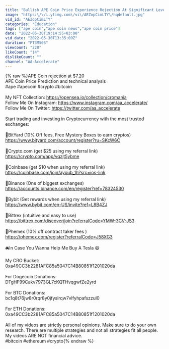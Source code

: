 ```yaml
---
title: "Bullish APE Coin Price Experience Rejection At Significant Level!"
image: "https:\/\/i.ytimg.com\/vi\/AEZopCimLTY\/hqdefault.jpg"
vid_id: "AEZopCimLTY"
categories: "Education"
tags: ["ape coin","ape coin news","ape coin price"]
date: "2022-05-30T19:14:55+03:00"
vid_date: "2022-05-30T13:35:09Z"
duration: "PT3M50S"
viewcount: "228"
likeCount: "14"
dislikeCount: ""
channel: "AA-Accelerate"
---
```

{% raw %}APE Coin rejection at $7.20<br />APE Coin Price Prediction and technical analysis<br />#ape #apecoin #crypto #bitcoin <br /><br />My NFT Collection: <a rel="nofollow" target="blank" href="https://opensea.io/collection/cromania">https://opensea.io/collection/cromania</a> <br />Follow Me On Instagram: <a rel="nofollow" target="blank" href="https://www.instagram.com/aa_accelerate/">https://www.instagram.com/aa_accelerate/</a><br />Follow Me On Twitter: <a rel="nofollow" target="blank" href="https://twitter.com/aa_accelerate">https://twitter.com/aa_accelerate</a><br /><br />Start trading and investing in Cryptocurrency with the most trusted exchanges:<br /><br />🔸BitYard (10% Off fees, Free Mystery Boxes to earn cryptos)<br /><a rel="nofollow" target="blank" href="https://www.bityard.com/account/register?ru=SKcW6C">https://www.bityard.com/account/register?ru=SKcW6C</a><br /><br />🔹Crypto.com (get $25 using my referral link)<br /><a rel="nofollow" target="blank" href="https://crypto.com/app/vqzjt5ybme">https://crypto.com/app/vqzjt5ybme</a> <br /><br />🔹Coinbase (get $10 when using my referral link) <br /><a rel="nofollow" target="blank" href="https://coinbase.com/join/ayoub_1h?src=ios-link">https://coinbase.com/join/ayoub_1h?src=ios-link</a>  <br /><br />🔸Binance (One of biggest exchanges)<br /><a rel="nofollow" target="blank" href="https://accounts.binance.com/en/register?ref=78324530">https://accounts.binance.com/en/register?ref=78324530</a><br /><br />🔸Bybit (Get rewards when using my referral link)<br /><a rel="nofollow" target="blank" href="https://www.bybit.com/en-US/invite?ref=L8B4ZJ">https://www.bybit.com/en-US/invite?ref=L8B4ZJ</a> <br /><br />🔹Bittrex (intuitive and easy to use)<br /><a rel="nofollow" target="blank" href="https://bittrex.com/discover/join?referralCode=YMW-3CV-JS3">https://bittrex.com/discover/join?referralCode=YMW-3CV-JS3</a> <br /><br />🔹Phemex (10% off contract taker fees )<br /><a rel="nofollow" target="blank" href="https://phemex.com/register?referralCode=J58XG3">https://phemex.com/register?referralCode=J58XG3</a> <br /><br />🚘In Case You Wanna Help Me Buy A Tesla 😄<br /><br />My CRO Bucket:<br />0xa49CC3b2281AFC85a5047C14B80851f1201020da<br /><br />For Dogecoin Donations:<br />DTgHF99Cakv7973GL7cKQTHvqgwfZe2yrd<br /><br />For BTC Donations:<br />bc1q8t76jw8r0rqr8y0jfyslrqw7vlfyhpafszzul0<br /><br />For ETH Donations:<br />0xa49CC3b2281AFC85a5047C14B80851f1201020da<br /><br />All of my videos are strictly personal opinions. Make sure to do your own research. There are multiple strategies and not all strategies fit all people. My videos ARE NOT financial advice.<br />#bitcoin #ethereum #crypto{% endraw %}
